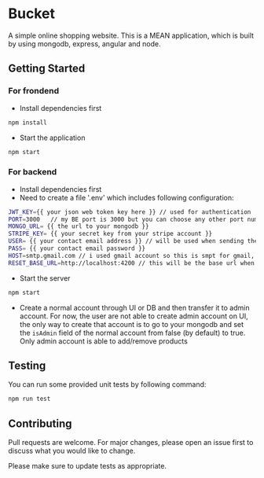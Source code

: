 # Bucket
A simple online shopping website. This is a MEAN application, which is built by using mongodb, express, angular and node.

## Getting Started
### For frondend
- Install dependencies first
```bash
npm install
```
- Start the application
```bash
npm start
```

### For backend
- Install dependencies first
- Need to create a file '.env' which includes following configuration:
```bash
JWT_KEY={{ your json web token key here }} // used for authentication
PORT=3000   // my BE port is 3000 but you can choose any other port number you want
MONGO_URL= {{ the url to your mongodb }}
STRIPE_KEY= {{ your secret key from your stripe account }}
USER= {{ your contact email address }} // will be used when sending the reset password mail to users
PASS= {{ your contact email password }}
HOST=smtp.gmail.com // i used gmail account so this is smpt for gmail, and this is used for sending reset password email too
RESET_BASE_URL=http://localhost:4200 // this will be the base url when the user gets the reset password link 
```
- Start the server
```bash
npm start
```
- Create a normal account through UI or DB and then transfer it to admin account. For now, the user are not able to create admin account on UI, the only way to create that account is to go to your mongodb and set the `isAdmin` field of the normal account from false (by default) to true. Only admin account is able to add/remove products

## Testing
You can run some provided unit tests by following command:
```bash
npm run test
```

## Contributing
Pull requests are welcome. For major changes, please open an issue first to discuss what you would like to change.

Please make sure to update tests as appropriate.
